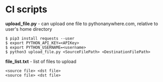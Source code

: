 # CI scripts

**upload_file.py** - can upload one file to pythonanywhere.com, relative to user's home directory

    $ pip3 install requests --user
    $ export PYTHON_API_KEY=<APIKey>
    $ export PYTHON_USERNAME=<username>
    $ python3 upload_file.py <SourceFilePath> <DestinationFilePath> 
    
**file_list.txt** - list of files to upload

    <source file> <dst file>
    <source file> <dst file>
